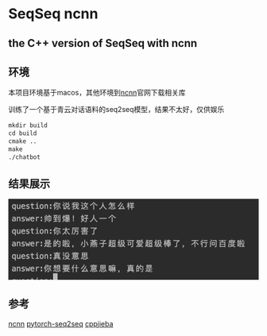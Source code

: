 # SeqSeq ncnn

## the C++ version of SeqSeq with ncnn

## 环境
本项目环境基于macos，其他环境到[ncnn](https://github.com/Tencent/ncnn)官网下载相关库


训练了一个基于青云对话语料的seq2seq模型，结果不太好，仅供娱乐
```
mkdir build
cd build 
cmake ..
make 
./chatbot 
```

## 结果展示
![avatar](test/test.jpg)


## 参考

[ncnn](https://github.com/Tencent/ncnn)
[pytorch-seq2seq](https://github.com/IBM/pytorch-seq2seq)
[cppjieba](https://github.com/yanyiwu/cppjieba)